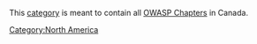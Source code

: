 <noinclude> This [category](:Special:Categories "wikilink") is meant to
contain all [OWASP Chapters](:Category:OWASP_Chapter "wikilink") in
Canada.

</noinclude>

[Category:North America](Category:North_America "wikilink")